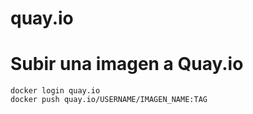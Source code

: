 # quay.io

# Subir una imagen a Quay.io

```shell
docker login quay.io
docker push quay.io/USERNAME/IMAGEN_NAME:TAG
```